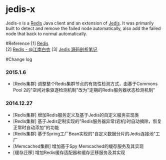 jedis-x
=======

Jedis-x is a [Redis](http://redis.io) Java client and an extension of [Jedis](https://github.com/xetorthio/jedis). 
It was primarily built to detect and remove the failed node automatically, 
also add the failed node that back to normal automatically.<br>

#Reference
[1] [Redis](http://redis.io)<br>
[2] [Redis - @江南白衣](https://github.com/springside/springside4/wiki/Redis)
[3] [Jedis 源码剖析笔记](https://github.com/EdwardLee03/jedis-sr)

#Change log
### 2015.1.6
* [Redis集群] 调整整个Redis集群节点的有效性检测方式，由基于Commons Pool 2的"空闲对象驱逐检测机制"改为"定期的Redis服务器状态检测机制"<br>

### 2014.12.27
* [Redis集群] 增加Redis服务定义及基于Jedis的自定义服务实现类<br>
* [Redis集群] 基于Jedis定制实现的"Redis服务器异常(宕机)时自动摘除，恢复正常时自动添加"的功能<br>
* [Redis集群] 基于Spring工厂Bean实现的"自定义数据分片的Jedis连接池"工厂<br>
* [Memcached集群] 增加基于Spy Memcached的缓存服务及其实现<br>
* [缓存迁移] 增加Redis缓存适配器和缓存迁移服务及其实现<br>
